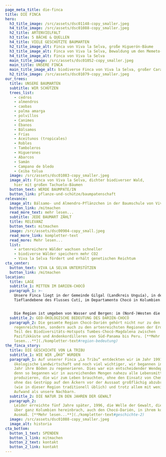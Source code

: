 ```yaml
---
page_meta_title: die-finca
title: DIE FINCA
hero:
  h3_title_image: /src/assets/dsc01148-copy_smaller.jpeg
  h4_title_image: /src/assets/dsc01088-copy_smaller.jpeg
  h2_title: ARTENVIELFALT
  h3_title: 5 BÄCHE & QUELLEN
  h4_title: VIELE GESCHÜTZTE BAUMARTEN
  h2_title_image_alt: Finca von Viva la Selva, große Higuerón-Bäume
  h3_title_image_alt: Finca von Viva la Selva, Bewaldung um den Memeto-Bach
  h4_title_image_alt: Finca von Viva la Selva
  main_title_image: /src/assets/dsc01052-copy_smaller.jpeg
  main_title: UNSERE FINCA
  main_title_image_alt: biodiverse Finca von Viva la Selva, großer Caracolí-Baum
  h2_title_image: /src/assets/dsc01079-copy_smaller.jpeg
our_trees:
  title: UNSERE BAUMARTEN
  subtitle: WIR SCHÜTZEN
  trees_list:
    - cedros
    - almendros
    - caobas
    - palma amarga
    - polvillos
    - Canimes
    - Ébanos
    - Bálsamos
    - Frías
    - Aceitunos (tropicales)
    - Robles
    - Tamboleros
    - Higuerones
    - Abarcos
    - Samán
    - Campano de bledo
    - Ceiba tolua
  image: /src/assets/dsc01083-copy_smaller.jpeg
  image_alt: Finca von Viva la Selva, dichter biodiverser Wald,
    hier mit großen Tachuelo-Bäumen
  button_text: WERDE BAUMPATE/IN
  button_link: pflanze-und-schütze/baumpatenschaft
relevance:
  image_alt: Bálsamo- und Almendro-Pflänzchen in der Baumschule von Viva la Selva
  button_link: /mitmachen
  read_more_text: mehr lesen...
  subtitle: JEDE BAUMART ZÄHLT
  title: RELEVANZ
  button_text: mitmachen
  image: /src/assets/dsc00904-copy_small.jpeg
  read_more_link: kompletter-text
  read_more: Mehr lesen...
  list:
    - artenreichere Wälder wachsen schneller
    - biodiverse Wälder speichern mehr CO2
    - Viva la Selva fördert und erhält genetischen Reichtum
cta_center:
  button_text: VIVA LA SELVA UNTERSTÜTZEN
  button_link: /mitmachen
location:
  title: LAGE
  subtitle_1: MITTEN IM DARIEN-CHOCÓ
  paragraph_1: >-
    Unsere Finca liegt in der Gemeinde Gilgal (Landkreis Unguía), in der
    Tieflandebene des Flusses Cutí, im Departamento Chocó in Kolumbien. 


    Die Region ist umgeben von Wasser und Bergen: im (Nord-)Westen die Bergkette des Darién (zugleich die Grenzlinie Kolumbien-Panamá, sowie Südamerika-Nordamerika), im Nordosten die Karibikküste und im Südosten der Atrato-Strom, der wasserreichste Fluss Kolumbiens, mit Zuflüssen aus einigen der regenreichsten Gebiete der Welt.
  subtitle_2: GEO-ÖKOLOGISCHE BEDEUTUNG DES DARIÉN-CHOCÓ
  paragraph_2: Die gesamte Region Chocó-Darién gehört nicht nur zu den
    regenreichsten, sondern auch zu den artenreichsten Regionen der Erde und ist
    Teil des Biodiversitäts-Hotspots Tumbes-Chocó-Magdalena zwischen
    Pazifikküste und Andenkordilleren von Süd-Panama bis Peru. [**Mehr
    lesen...**](./kompletter-text#region-bedeutung)
the_finca_story:
  title: DIE GESCHICHTE VON LA TRIBU
  subtitle_1: WIE WIR „ÖKO“ WURDEN
  paragraph_1: Auf unserer Finca „La Tribu“ entdeckten wir im Jahr 1991 die
    ökologische Landwirtschaft und noch viel wichtiger, wir begannen in diesem
    Jahr ihre Böden zu regenerieren. Dies war ein entscheidender Wendepunkt,
    denn so begannen wir in ausreichenden Mengen nahezu alle Lebensmittel zu
    produzieren, die wir zum Leben brauchten, ohne den Einsatz von Chemikalien,
    ohne das Gestrüpp auf den Äckern vor der Aussaat großflächig abzubrennen
    (wie in dieser Region traditionell üblich) und trotz allem mit weniger
    Aufwand als unsere Nachbarn.
  subtitle_2: DIE NATUR IN DEN JAHREN DER GEWALT
  paragraph_2:
    Leider erreichte fünf Jahre später, 1996, die Welle der Gewalt, die
    über ganz Kolumbien hereinbrach, auch den Chocó-Darién, in ihrem kompletten
    Ausmaß. [**Mehr lesen...**](./kompletter-text#geschichte-2)
  image: /src/assets/dsc01088-copy_smaller.jpeg
  image_alt: historia
cta_bottom:
  button_1_text: SPENDEN
  button_1_link: mitmachen
  button_2_text: kontakt
  button_2_link: kontakt
---
```

